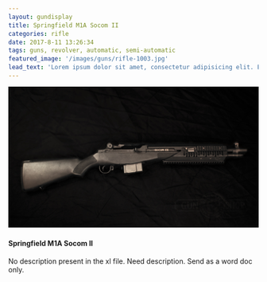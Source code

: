 ```yaml
---
layout: gundisplay
title: Springfield M1A Socom II
categories: rifle
date: 2017-8-11 13:26:34
tags: guns, revolver, automatic, semi-automatic
featured_image: '/images/guns/rifle-1003.jpg'
lead_text: 'Lorem ipsum dolor sit amet, consectetur adipisicing elit. Expedita maiores quisquam id sunt, a architecto molestias velit, distinctio quidem non, nostrum provident quibusdam enim. Neque ipsam temporibus commodi facere minima.'
---
```


![Springfield M1A Socom II](/images/guns/rifle-1003.jpg)

#### Springfield M1A Socom II
No description present in the xl file. Need description. Send as a word doc only.


 

